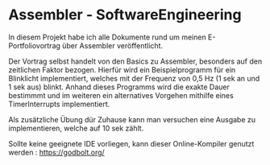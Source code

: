 # Assembler - SoftwareEngineering

In diesem Projekt habe ich alle Dokumente rund um meinen E-Portfoliovortrag über Assembler veröffentlicht.

Der Vortrag selbst handelt von den Basics zu Assembler, besonders auf den zeitlichen Faktor bezogen.
Hierfür wird ein Beispielprogramm für ein Blinklicht implementiert, welches mit der Frequenz von 0,5 Hz (1 sek an und 1 sek aus) blinkt.
Anhand dieses Programms wird die exakte Dauer bestimmmt und im weiteren ein alternatives Vorgehen mithilfe eines TimerInterrupts implementiert.

Als zusätzliche Übung dür Zuhause kann man versuchen eine Ausgabe zu implementieren, welche auf 10 sek zählt.

Sollte keine geeignete IDE vorliegen, kann dieser Online-Kompiler genutzt werden : https://godbolt.org/
